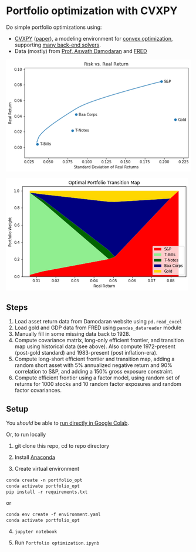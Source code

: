 # Portfolio optimization with CVXPY

Do simple portfolio optimizations using:

 - [CVXPY](https://www.cvxpy.org) ([paper](https://arxiv.org/abs/1603.00943)), a modeling environment for [convex optimization](https://web.stanford.edu/~boyd/cvxbook/), supporting [many back-end solvers](https://www.cvxpy.org/tutorial/advanced/index.html#solve-method-options).
 - Data (mostly) from [Prof. Aswath Damodaran](http://pages.stern.nyu.edu/~adamodar/New_Home_Page/datacurrent.html) and [FRED](https://fred.stlouisfed.org/)

![Efficient Frontier](efrontier.png)

![Optimal portfolio transition map](transmap.png)

## Steps

1. Load asset return data from Damodaran website using `pd.read_excel`
2. Load gold and GDP data from FRED using `pandas_datareader` module
3. Manually fill in some missing data back to 1928.
4. Compute covariance matrix, long-only efficient frontier, and transition map using historical data (see above). Also compute 1972-present (post-gold standard) and 1983-present (post inflation-era).
5. Compute long-short efficient frontier and transition map, adding a random short asset with 5% annualized negative return and 90% correlation to S&P, and adding a 150% gross exposure constraint.
6. Compute efficient frontier using a factor model, using random set of returns for 1000 stocks and 10 random factor exposures and random factor covariances.

## Setup

You  *should* be able to [run directly in Google Colab](https://colab.research.google.com/github/druce/portfolio_optimization/blob/master/Portfolio%20optimization.ipynb#scrollTo=pgiV1eo3PWhx).

Or, to run locally

1. git clone this repo, cd to repo directory

2. Install [Anaconda](https://www.anaconda.com/products/individual)

3. Create virtual environment
```
conda create -n portfolio_opt
conda activate portfolio_opt
pip install -r requirements.txt
```

or
	
```
conda env create -f environment.yaml
conda activate portfolio_opt
```
4. `jupyter notebook`

5. Run `Portfolio optimization.ipynb`

